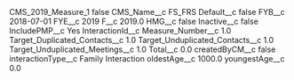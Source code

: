 <?xml version="1.0" encoding="UTF-8"?>
<CustomMetadata xmlns="http://soap.sforce.com/2006/04/metadata" xmlns:xsi="http://www.w3.org/2001/XMLSchema-instance" xmlns:xsd="http://www.w3.org/2001/XMLSchema">
    <label>CMS_2019_Measure_1</label>
    <protected>false</protected>
    <values>
        <field>CMS_Name__c</field>
        <value xsi:type="xsd:string">FS_FRS</value>
    </values>
    <values>
        <field>Default__c</field>
        <value xsi:type="xsd:boolean">false</value>
    </values>
    <values>
        <field>FYB__c</field>
        <value xsi:type="xsd:date">2018-07-01</value>
    </values>
    <values>
        <field>FYE__c</field>
        <value xsi:type="xsd:string">2019</value>
    </values>
    <values>
        <field>F__c</field>
        <value xsi:type="xsd:double">2019.0</value>
    </values>
    <values>
        <field>HMG__c</field>
        <value xsi:type="xsd:boolean">false</value>
    </values>
    <values>
        <field>Inactive__c</field>
        <value xsi:type="xsd:boolean">false</value>
    </values>
    <values>
        <field>IncludePMP__c</field>
        <value xsi:type="xsd:string">Yes</value>
    </values>
    <values>
        <field>InteractionId__c</field>
        <value xsi:nil="true"/>
    </values>
    <values>
        <field>Measure_Number__c</field>
        <value xsi:type="xsd:double">1.0</value>
    </values>
    <values>
        <field>Target_Duplicated_Contacts__c</field>
        <value xsi:type="xsd:double">1.0</value>
    </values>
    <values>
        <field>Target_Unduplicated_Contacts__c</field>
        <value xsi:type="xsd:double">1.0</value>
    </values>
    <values>
        <field>Target_Unduplicated_Meetings__c</field>
        <value xsi:type="xsd:double">1.0</value>
    </values>
    <values>
        <field>Total__c</field>
        <value xsi:type="xsd:double">0.0</value>
    </values>
    <values>
        <field>createdByCM__c</field>
        <value xsi:type="xsd:boolean">false</value>
    </values>
    <values>
        <field>interactionType__c</field>
        <value xsi:type="xsd:string">Family Interaction</value>
    </values>
    <values>
        <field>oldestAge__c</field>
        <value xsi:type="xsd:double">1000.0</value>
    </values>
    <values>
        <field>youngestAge__c</field>
        <value xsi:type="xsd:double">0.0</value>
    </values>
</CustomMetadata>
